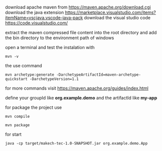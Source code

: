 download apache maven from https://maven.apache.org/download.cgi
download the java extension https://marketplace.visualstudio.com/items?itemName=vscjava.vscode-java-pack
download the visual studio code https://code.visualstudio.com/

extract the maven compressed file content into the root directory and add the bin directory to the environment path of windows

open a terminal and test the instalation with

`mvn -v`

the use command 

`mvn archetype:generate -DarchetypeArtifactId=maven-archetype-quickstart -DarchetypeVersion=1.1`

for more commands visit https://maven.apache.org/guides/index.html

define your groupId like __org.example.demo__
and the artifactId like __my-app__

for package the project use 

`mvn compile`

`mvn package`

for start 

`java -cp target/makech-tec-1.0-SNAPSHOT.jar org.example.demo.App`